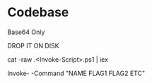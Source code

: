 # Codebase
Base64 Only

DROP IT ON DISK 

cat -raw .\<Invoke-Script>.ps1 | iex

Invoke-<FUNC-NAME> -Command "NAME FLAG1 FLAG2 ETC"
